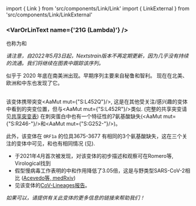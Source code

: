 import { Link } from 'src/components/Link/Link'
import { LinkExternal } from 'src/components/Link/LinkExternal'

### <VarOrLinText name={'21G (Lambda)'} />
也称为<VarOrLin name="21G (Lambda)" invert={true}/>和<Who name="Lambda" />

_请注意，自2022年5月3日起，Nextstrain版本不再定期更新，因为几乎没有持续的流通。我们将继续在图表中跟踪该序列。_

<VarOrLin name="21G (Lambda)"/> 似乎于 2020 年底在南美洲出现。早期序列主要来自秘鲁和智利。
现在在北美、欧洲和中东也发现了它。
<br/><br/>

该变体携带突变<AaMut mut={"S:L452Q"}/>, 这是在其他受关注/感兴趣的变体中看到的突变位置，但与<AaMut mut={"S:L452R"}/>类似.
(完整的共享突变请见[共享突变表](/shared-mutations))
<VarOrLin name="21G (Lambda)" prefix=""/>在刺突蛋白中也有一个特征性的7氨基酸缺失(<AaMut mut={"S:R246-"}/>和<AaMut mut={"S:G252-"}/>)。

此外，该变体在 `ORF1a` 的位具3675-3677 有相同的3个氨基酸缺失，这在三个关注的变体中可见，<VarOrLin name="21D (Eta)" prefix=""/>和<VarOrLin name="21F (Iota)" prefix=""/>也有相同情况 (见<Mut name="ORF1a:S3675"/>).

- <VarOrLin name="21G (Lambda)" prefix=""/>于2021年4月首次被发现，对该变体的初步描述和观察可在<LinkExternal href="https://virological.org/t/novel-sublineage-within-b-1-1-1-currently-expanding-in-peru-and-chile-with-a-convergent-deletion-in-the-orf1a-gene-3675-3677-and-a-novel-deletion-in-the-spike-gene-246-252-g75v-t76i-l452q-f490s-t859n/685">Romero等, Virological</LinkExternal>找到
- 假型慢病毒工作表明<VarOrLin name="21G (Lambda)" prefix=""/>的中和作用降低了3.05倍，这是与野类型SARS-CoV-2相比 ([Acevedo等, medRxiv](https://www.medrxiv.org/content/10.1101/2021.06.28.21259673v1))
- 见该变体的[CoV-Lineages报告](https://cov-lineages.org/lineages/lineage_C.37.html)。

_如果可以，请提供有关此变体的更多信息的链接来帮助我们！_
